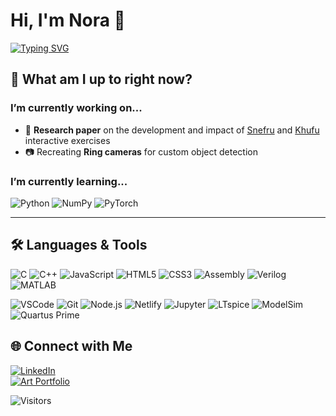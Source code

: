 # Hi, I'm Nora 👋

[![Typing SVG](https://readme-typing-svg.demolab.com?font=Fira+Code&pause=1000&color=22D3EE&width=600&lines=3rd-Year+Computer+Engineering+Student+%40+UofT+(2T7))](https://git.io/typing-svg)

## 🔎 What am I up to right now?

### I’m currently working on...
- 🤫 **Research paper** on the development and impact of [Snefru](https://learningc.org/cover.html) and [Khufu](https://learningcpp.org/cover.html) interactive exercises  
- 📷 Recreating **Ring cameras** for custom object detection

### I’m currently learning...
![Python](https://img.shields.io/badge/Python-3776AB?style=for-the-badge&logo=python&logoColor=white)
![NumPy](https://img.shields.io/badge/NumPy-013243?style=for-the-badge&logo=numpy&logoColor=white)
![PyTorch](https://img.shields.io/badge/PyTorch-EE4C2C?style=for-the-badge&logo=pytorch&logoColor=white)

---

## 🛠️ Languages & Tools  

![C](https://img.shields.io/badge/C-00599C?style=for-the-badge&logo=c&logoColor=white)
![C++](https://img.shields.io/badge/C++-00599C?style=for-the-badge&logo=cplusplus&logoColor=white)
![JavaScript](https://img.shields.io/badge/JavaScript-323330?style=for-the-badge&logo=javascript&logoColor=F7DF1E)
![HTML5](https://img.shields.io/badge/HTML5-E34F26?style=for-the-badge&logo=html5&logoColor=white)
![CSS3](https://img.shields.io/badge/CSS3-1572B6?style=for-the-badge&logo=css3&logoColor=white)
![Assembly](https://img.shields.io/badge/Assembly-6E4C13?style=for-the-badge)
![Verilog](https://img.shields.io/badge/Verilog-35495E?style=for-the-badge)
![MATLAB](https://img.shields.io/badge/MATLAB-FF6F00?style=for-the-badge&logo=mathworks&logoColor=white)  

![VSCode](https://img.shields.io/badge/VSCode-0078d7?style=for-the-badge&logo=visual-studio-code&logoColor=white)
![Git](https://img.shields.io/badge/Git-F05032?style=for-the-badge&logo=git&logoColor=white)
![Node.js](https://img.shields.io/badge/Node.js-339933?style=for-the-badge&logo=node.js&logoColor=white)
![Netlify](https://img.shields.io/badge/Netlify-00C7B7?style=for-the-badge&logo=netlify&logoColor=white)
![Jupyter](https://img.shields.io/badge/Jupyter-F37626?style=for-the-badge&logo=jupyter&logoColor=white)
![LTspice](https://img.shields.io/badge/LTspice-DC322F?style=for-the-badge)
![ModelSim](https://img.shields.io/badge/ModelSim-008080?style=for-the-badge)
![Quartus Prime](https://img.shields.io/badge/Quartus%20Prime-0071C5?style=for-the-badge)


<!--

## 📊 GitHub Stats  

![Nora's GitHub stats](https://github-readme-stats.vercel.app/api?username=noraliu13&show_icons=true&theme=tokyonight)  

![Top Langs](https://github-readme-stats.vercel.app/api/top-langs/?username=noraliu13&layout=compact&theme=tokyonight)  

[![GitHub Streak](https://streak-stats.demolab.com?user=noraliu13&theme=tokyonight)](https://git.io/streak-stats)  

---

-->


## 🌐 Connect with Me  

[![LinkedIn](https://img.shields.io/badge/LinkedIn-0077B5?style=for-the-badge&logo=linkedin&logoColor=white)](https://www.linkedin.com/in/noralliu)  
[![Art Portfolio](https://img.shields.io/badge/Art%20Portfolio-FF69B4?style=for-the-badge&logo=adobecreativecloud&logoColor=white)](https://noraliu13.github.io)  

![Visitors](https://komarev.com/ghpvc/?username=noraliu13&color=blue)  

<!--
**noraliu13/noraliu13** is a ✨ _special_ ✨ repository because its `README.md` (this file) appears on your GitHub profile.

Here are some ideas to get you started:

- 🔭 I’m currently working on ...
- 🌱 I’m currently learning ...
- 👯 I’m looking to collaborate on ...
- 🤔 I’m looking for help with ...
- 💬 Ask me about ...
- 📫 How to reach me: ...
- 😄 Pronouns: ...
- ⚡ Fun fact: ...
-->
